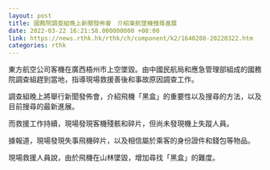 ```yaml
---
layout: post
title: 國務院調查組晚上新聞發佈會　介紹東航墜機搜尋進展
date: 2022-03-22 16:21:58.000000000 +08:00
link: https://news.rthk.hk/rthk/ch/component/k2/1640288-20220322.htm
categories: rthk
---
```


東方航空公司客機在廣西梧州市上空墜毀。由中國民航局和應急管理部組成的國務院調查組趕到當地，指導現場救援善後和事故原因調查工作。

調查組晚上將舉行新聞發佈會，介紹飛機「黑盒」的重要性以及搜尋的方法，以及目前搜尋的最新進展。

而救援工作持續，現場發現客機殘骸和碎片，但尚未發現機上失蹤人員。

據報道，現場發現失事飛機碎片，以及相信屬於乘客的身份證件和錢包等物品。

現場救援人員說，由於飛機在山林墜毀，增加尋找「黑盒」的難度。
